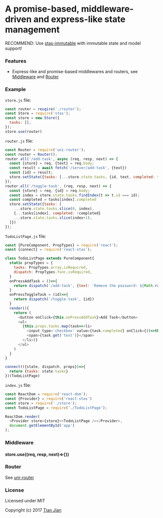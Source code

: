A promise-based, middleware-driven and express-like state management
=================================

RECOMMEND: Use [stas-immutable](https://github.com/tianjianchn/stas) with immutable state and model support!

### Features
* Express-like and promise-based middlewares and routers, see [Middleware](#middleware) and [Router](#router)

### Example
`store.js` file:
```js
const router = reuqire('./router');
const Store = require('stas');
const store = new Store({
  tasks: [],
});
store.use(router)
```

`router.js` file:
```js
const Router = require('uni-router');
const router = Router();
router.all('/add-task', async (req, resp, next) => {
  const {store} = req, {text} = req.body;
  const result = await fetch('/server/add-task', {text})
  const {id} = result;
  store.setState({tasks: [...store.state.tasks, {id, text, completed: false}]})
});
router.all('/toggle-task', (req, resp, next) => {
  const {store} = req, {id} = req.body;
  const index = store.state.tasks.findIndex(t => t.id === id);
  const completed = tasks[index].completed
  store.setState({tasks: [
    ...store.state.tasks.slice(0, index),
    {...tasks[index], completed: !completed}
    ...store.state.tasks.slice(index+1),
  ]})
});
```

`TodoListPage.js` file:
```js
const {PureComponent, PropTypes} = require('react');
const {connect} = require('react-stas');

class TodoListPage extends PureComponent{
  static propTypes = {
    tasks: PropTypes.array.isRequired,
    dispatch: PropTypes.func.isRequired,
  }
  onPressAddTask = ()=>{
    return dispatch('/add-task', {text: `Remove the password: ${Math.random()}`})
  }
  onPressToggleTask = (id)=>{
    return dispatch('/toggle-task', {id})
  }
  render(){
    return (
      <button onClick={this.onPressAddTask}>Add Task</button>
      <ul>
        {this.props.tasks.map(task=><li>
          <input type='checkbox' value={task.completed} onClick={()=>this.onPressToggleTask(task.id)}/>
          <span>{task.get('text')}</span>
        </li>)}
      </ul>
    )
  }
}

connect(({state, dispatch, props})=>{
  return {tasks: state.tasks}
})(TodoListPage)
```

`index.js` file:
```js
const ReactDom = require('react-dom');
const {Provider} = require('react-stas')
const store = require('./store');
const TodoListPage = require('./TodoListPage');

ReactDom.render(
  <Provider store={store}><TodoListPage /></Provider>,
  document.getElementById('app')
);
```

### Middleware

#### store.use((req, resp, next)=>{})

### Router
See [uni-router](https://github.com/tianjianchn/midd/tree/master/packages/uni-router)

### License
Licensed under MIT

Copyright (c) 2017 [Tian Jian](https://github.com/tianjianchn)
